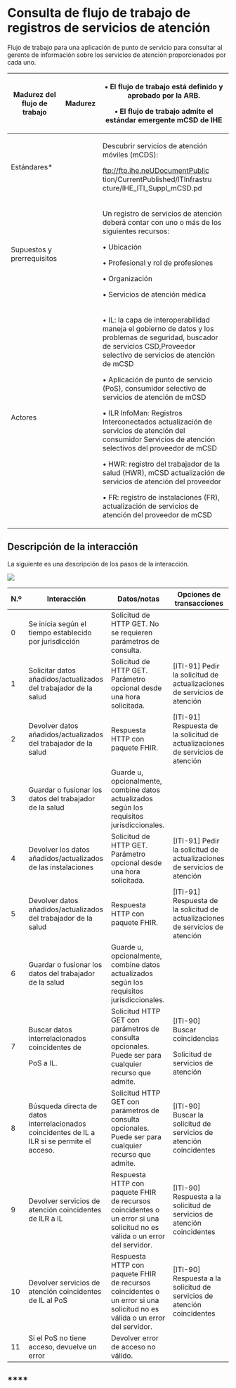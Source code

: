 # Consulta de flujo de trabajo de registros de servicios de atención

Flujo de trabajo para una aplicación de punto de servicio para consultar al gerente de información sobre los servicios de atención proporcionados por cada uno.

| **Madurez del flujo de trabajo**                                                                                               | <p> <strong>Madurez</strong></p><p></p><p> <strong></strong> </p> | <p> </p><p> </p><p>•     El flujo de trabajo está definido y aprobado por la ARB.</p><p>•     El flujo de trabajo admite el estándar emergente mCSD de <strong>IHE</strong></p>                                                                                                                                                                                                                                                                                                                                                                                                                                                                                                                                    |
| ------------------------------------------------------------------------------------------------------------------------------ | ----------------------------------------------------------------- | ------------------------------------------------------------------------------------------------------------------------------------------------------------------------------------------------------------------------------------------------------------------------------------------------------------------------------------------------------------------------------------------------------------------------------------------------------------------------------------------------------------------------------------------------------------------------------------------------------------------------------------------------------------------------------------------------------------------ |
| <p> </p><p> </p><p> </p><p>Estándares*</p>                                                                                     |                                                                   | <p>Descubrir servicios de atención móviles (mCDS):</p><p>ftp://ftp.ihe.neUDocumentPublic tion/CurrentPublished/lTlnfrastru cture/lHE_ITI_Suppl_mCSD.pd</p>                                                                                                                                                                                                                                                                                                                                                                                                                                                                                                                                                         |
| <p> </p><p> </p><p> </p><p> </p><p> </p><p> </p><p> </p><p>Supuestos y prerrequisitos</p>                                      |                                                                   | <p> </p><p> </p><p>Un registro de servicios de atención deberá contar con uno o más de los siguientes recursos:</p><p> </p><p>•     Ubicación</p><p>•     Profesional y rol de profesiones</p><p>•     Organización</p><p>•     Servicios de atención médica</p>                                                                                                                                                                                                                                                                                                                                                                                                                                                   |
| <p> </p><p> </p><p> </p><p> </p><p> </p><p> </p><p> </p><p> </p><p> </p><p> </p><p> </p><p> </p><p> </p><p> </p><p>Actores</p> |                                                                   | <p> </p><p> </p><p>•     IL: la capa de interoperabilidad maneja el gobierno de datos y los problemas de seguridad, buscador de servicios CSD,Proveedor selectivo de servicios de atención de mCSD</p><p>•     Aplicación de punto de servicio (PoS), consumidor selectivo de servicios de atención de mCSD</p><p>•     ILR lnfoMan: Registros Interconectados actualización de servicios de atención del consumidor Servicios de atención selectivos del proveedor de mCSD</p><p>•     HWR: registro del trabajador de la salud (HWR), mCSD actualización de servicios de atención del proveedor</p><p>•     FR: registro de instalaciones (FR), actualización de servicios de atención del proveedor de mCSD</p> |

&#x20;

## Descripción de la interacción

La siguiente es una descripción de los pasos de la interacción.

![](https://lh4.googleusercontent.com/iVCaCslsAsJcMknAmDxB5EZCywa0jMwt4FlxRHWXexw7S1jkKo5VwwipBh8ZkvkLsjQ3ivOjhrXYgrpE5L89XqYucK-9tgXIDHS4l3eTntlLbwjFRZVu4ayrePi44iupWg)



| N.º                                      | **Interacción**                                                                                              | **Datos/notas**                                                                                                            | **Opciones de transacciones**                                                                                 |
| ---------------------------------------- | ------------------------------------------------------------------------------------------------------------ | -------------------------------------------------------------------------------------------------------------------------- | ------------------------------------------------------------------------------------------------------------- |
| <p> </p><p> </p><p>0</p>                 | Se inicia según el tiempo establecido por jurisdicción                                                       | Solicitud de HTTP GET. No se requieren parámetros de consulta.                                                             |                                                                                                               |
| <p> </p><p> </p><p>1</p>                 | Solicitar datos añadidos/actualizados del trabajador de la salud                                             | Solicitud de HTTP GET. Parámetro opcional desde una hora solicitada.                                                       | \[ITI-91] Pedir la solicitud de actualizaciones de servicios de atención                                      |
| <p> </p><p> </p><p>2</p>                 | Devolver datos añadidos/actualizados del trabajador de la salud                                              | <p> </p><p>Respuesta HTTP con paquete FHIR.</p>                                                                            | \[ITI-91] Respuesta de la solicitud de actualizaciones de servicios de atención                               |
| <p> </p><p> </p><p> </p><p>3</p>         | <p> </p><p> </p><p>Guardar o fusionar los datos del trabajador de la salud</p>                               | Guarde u, opcionalmente, combine datos actualizados según los requisitos jurisdiccionales.                                 |                                                                                                               |
| <p> </p><p> </p><p>4</p>                 | <p> </p><p>Devolver los datos añadidos/actualizados de las instalaciones</p>                                 | Solicitud de HTTP GET. Parámetro opcional desde una hora solicitada.                                                       | \[ITI-91] Pedir la solicitud de actualizaciones de servicios de atención                                      |
| <p> </p><p> </p><p>5</p>                 | Devolver datos añadidos/actualizados del trabajador de la salud                                              | <p> </p><p>Respuesta HTTP con paquete FHIR.</p>                                                                            | \[ITI-91] Respuesta de la solicitud de actualizaciones de servicios de atención                               |
| <p> </p><p> </p><p> </p><p>6</p>         | <p> </p><p> </p><p>Guardar o fusionar los datos del trabajador de la salud</p>                               | Guarde u, opcionalmente, combine datos actualizados según los requisitos jurisdiccionales.                                 |                                                                                                               |
| <p> </p><p> </p><p> </p><p>7</p>         | <p> </p><p> </p><p>Buscar datos interrelacionados coincidentes de</p><p>PoS a IL.</p><p> </p>                | Solicitud HTTP GET con parámetros de consulta opcionales. Puede ser para cualquier recurso que admite.                     | <p> </p><p> </p><p> </p><p>[ITI-90] Buscar coincidencias</p><p> </p><p>Solicitud de servicios de atención</p> |
| <p> </p><p> </p><p> </p><p> </p><p>8</p> | <p> </p><p>Búsqueda directa de datos interrelacionados coincidentes de IL a ILR si se permite el acceso.</p> | Solicitud HTTP GET con parámetros de consulta opcionales. Puede ser para cualquier recurso que admite.                     | <p> </p><p> </p><p> </p><p> </p><p>[ITI-90] Buscar la solicitud de servicios de atención coincidentes</p>     |
| <p> </p><p> </p><p> </p><p>9</p>         | <p> </p><p> </p><p> </p><p>Devolver servicios de atención coincidentes de ILR a IL</p>                       | Respuesta HTTP con paquete FHIR de recursos coincidentes o un error si una solicitud no es válida o un error del servidor. | <p> </p><p>[ITI-90] Respuesta a la solicitud de servicios de atención coincidentes</p>                        |
| <p> </p><p> </p><p> </p><p>10</p>        | <p> </p><p> </p><p> </p><p>Devolver servicios de atención coincidentes de IL al PoS</p>                      | Respuesta HTTP con paquete FHIR de recursos coincidentes o un error si una solicitud no es válida o un error del servidor. | <p> </p><p>[ITI-90] Respuesta a la solicitud de servicios de atención coincidentes</p>                        |
| <p> </p><p>11</p>                        | Si el PoS no tiene acceso, devuelve un error                                                                 | Devolver error de acceso no válido.                                                                                        |                                                                                                               |

## ****
